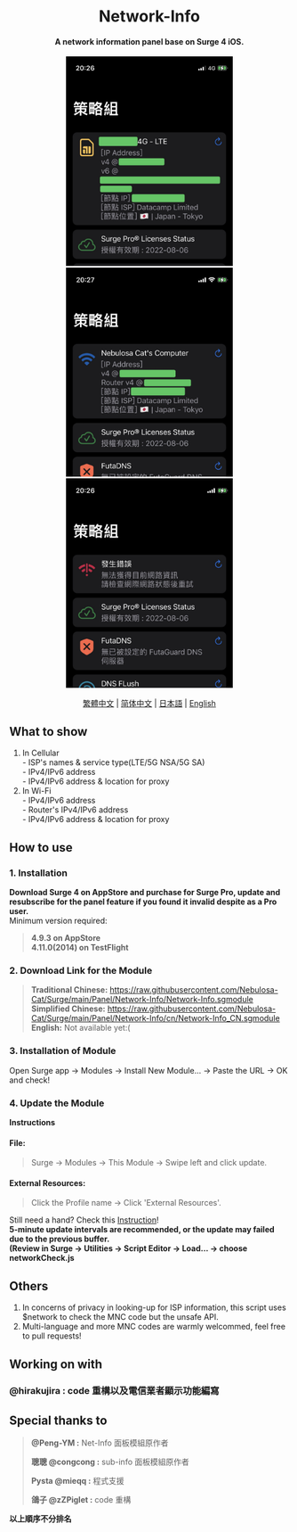 <h1 align="center">Network-Info</h1>

<h4 align="center">A network information panel base on Surge 4 iOS. </h4>

<p align="center">
<img src="https://raw.githubusercontent.com/Nebulosa-Cat/Surge/main/Panel/Network-Info/img/cell.JPG" width="300"></img>
<img src="https://raw.githubusercontent.com/Nebulosa-Cat/Surge/main/Panel/Network-Info/img/wifi.JPG" width="300"></img>
<img src="https://raw.githubusercontent.com/Nebulosa-Cat/Surge/main/Panel/Network-Info/img/error.JPG" width="300"></img>
</p>
<p align="center">
  <a href="/Panel/Network-Info/README.md">繁體中文</a> |
  <a href="/Panel/Network-Info/READMEs/README.cn.md">简体中文</a> |
  <a href="/Panel/Network-Info/READMEs/README.jpn.md">日本語</a> |
  <a href="/Panel/Network-Info/READMEs/README.en.md">English</a>
</p>

## What to show
1. In Cellular<br>- ISP's names & service type(LTE/5G NSA/5G SA)<br>- IPv4/IPv6 address<br>- IPv4/IPv6 address & location for proxy
2. In Wi-Fi<br>- IPv4/IPv6 address<br>- Router's IPv4/IPv6 address<br>- IPv4/IPv6 address & location for proxy

## How to use
### 1. Installation
**Download Surge 4 on AppStore and purchase for Surge Pro, update and resubscribe for the panel feature if you found it invalid despite as a Pro user.**<br>
Minimum version required:<br>
>**4.9.3 on AppStore**<br>
>**4.11.0(2014) on TestFlight**
### 2. Download Link for the Module
> **Traditional Chinese:** https://raw.githubusercontent.com/Nebulosa-Cat/Surge/main/Panel/Network-Info/Network-Info.sgmodule<br>
> **Simplified Chinese:** https://raw.githubusercontent.com/Nebulosa-Cat/Surge/main/Panel/Network-Info/cn/Network-Info_CN.sgmodule<br>
> **English:** Not available yet:(<br>
### 3. Installation of Module
Open Surge app -> Modules -> Install New Module... -> Paste the URL -> OK and check!
### 4. Update the Module
**Instructions**<br>
#### File: 
>Surge -> Modules -> This Module -> Swipe left and click update.<br>
#### External Resources:
>Click the Profile name -> Click 'External Resources'. <br>

Still need a hand? Check this [Instruction](https://www.jkg.tw/p3604/)! <br>
**5-minute update intervals are recommended, or the update may failed due to the previous buffer.<br>
(Review in Surge -> Utilities -> Script Editor -> Load... -> choose networkCheck.js**


## Others
1. In concerns of privacy in looking-up for ISP information, this script uses $network to check the MNC code but the unsafe API.
2. Multi-language and more MNC codes are warmly welcommed, feel free to pull requests!

## Working on with
### **@hirakujira :**  code 重構以及電信業者顯示功能編寫
## Special thanks to
> **@Peng-YM :** Net-Info 面板模組原作者<br>
>
> **聰聰 @congcong :** sub-info 面板模組原作者<br>
> 
> **Pysta @mieqq :** 程式支援<br>
> 
> **鴿子 @zZPiglet :** code 重構 <br>

__以上順序不分排名__
